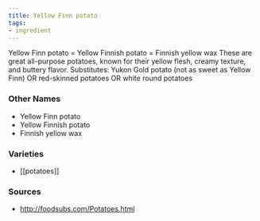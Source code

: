 ```yaml
---
title: Yellow Finn potato
tags:
- ingredient
---
```

Yellow Finn potato = Yellow Finnish potato = Finnish yellow wax These are great all-purpose potatoes, known for their yellow flesh, creamy texture, and buttery flavor. Substitutes: Yukon Gold potato (not as sweet as Yellow Finn) OR red-skinned potatoes OR white round potatoes

### Other Names

* Yellow Finn potato
* Yellow Finnish potato
* Finnish yellow wax

### Varieties

* [[potatoes]]

### Sources
* http://foodsubs.com/Potatoes.html
